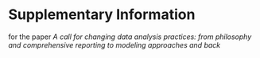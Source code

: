 # Supplementary Information

for the paper _A call for changing data analysis practices: from philosophy and comprehensive reporting to modeling approaches and back_
